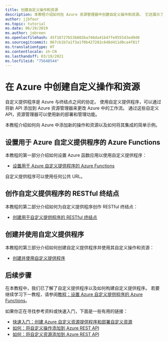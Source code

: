 ```yaml
---
title: 创建自定义操作和资源
description: 本教程介绍如何在 Azure 资源管理器中创建自定义操作和资源。 它还展示了自定义工作流如何与 Azure 资源管理器模板、Azure CLI、Azure 策略和 Azure 活动日志互操作。
author: jjbfour
ms.topic: tutorial
ms.date: 06/19/2019
ms.author: jobreen
ms.openlocfilehash: 45f18727b53b802ba746da41b47fe955543ed9d0
ms.sourcegitcommit: 867cb1b7a1f3a1f0b427282c648d411d0ca4f81f
ms.translationtype: HT
ms.contentlocale: zh-CN
ms.lasthandoff: 03/19/2021
ms.locfileid: "75648544"
---
```

# <a name="create-custom-actions-and-resources-in-azure"></a>在 Azure 中创建自定义操作和资源

自定义提供程序是 Azure 与终结点之间的协定。 使用自定义提供程序，可以通过将新 API 添加到 Azure 资源管理器来更改 Azure 中的工作流。 通过这些自定义 API，资源管理器可以使用新的部署和管理功能。

本教程介绍如何向 Azure 中添加新的操作和资源以及如何将其集成的简单示例。

## <a name="set-up-azure-functions-for-azure-custom-providers"></a>设置用于 Azure 自定义提供程序的 Azure Functions

本教程的第一部分介绍如何设置 Azure 函数应用以使用自定义提供程序：

- [设置用于 Azure 自定义提供程序的 Azure Functions](./tutorial-custom-providers-function-setup.md)

自定义提供程序可以使用任何公共 URL。

## <a name="author-a-restful-endpoint-for-custom-providers"></a>创作自定义提供程序的 RESTful 终结点

本教程的第二部分介绍如何为自定义提供程序创作 RESTful 终结点：

- [创建用于自定义提供程序的 RESTful 终结点](./tutorial-custom-providers-function-authoring.md)

## <a name="create-and-use-a-custom-provider"></a>创建并使用自定义提供程序

本教程的第三部分介绍如何创建自定义提供程序并使用其自定义操作和资源：

- [创建并使用自定义提供程序](./tutorial-custom-providers-create.md)

## <a name="next-steps"></a>后续步骤

在本教程中，我们已了解了自定义提供程序以及如何构建自定义提供程序。 若要继续学习下一教程，请参阅[教程：设置 Azure 自定义提供程序的 Azure Functions](./tutorial-custom-providers-function-setup.md)。

如果你正在寻找参考资料或快速入门，下面是一些有用的链接：

- [快速入门：创建 Azure 自定义资源提供程序和部署自定义资源](./create-custom-provider.md)
- [如何：将自定义操作添加到 Azure REST API](./custom-providers-action-endpoint-how-to.md)
- [如何：将自定义资源添加到 Azure REST API](./custom-providers-resources-endpoint-how-to.md)
